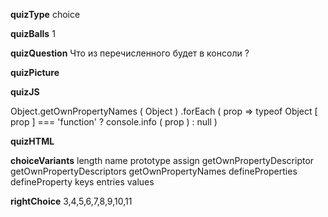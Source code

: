 ____quizType____
choice

____quizBalls____
1

____quizQuestion____
Что из перечисленного будет в консоли ?

____quizPicture____


____quizJS____

Object.getOwnPropertyNames ( Object )
    .forEach ( prop =>
        typeof Object [ prop ] === 'function' ?
                console.info ( prop ) : null
)

____quizHTML____


____choiceVariants____
length
name
prototype
assign
getOwnPropertyDescriptor
getOwnPropertyDescriptors
getOwnPropertyNames
defineProperties
defineProperty
keys
entries
values

____rightChoice____
3,4,5,6,7,8,9,10,11
